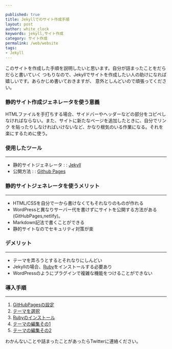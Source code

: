 ```yaml
---

published: true
title: Jekyllでのサイト作成手順
layout: post
author: white_clock
keywords: jekyll,サイト作成
category: サイト作成
permalink: /web/website
tags:
- Jekyll
---
```

このサイトを作成した手順を説明したいと思います。自分が詰まったことをだらだらと書いていく
つもりなので、Jekyllでサイトを作成したい人の助けになれば嬉しいです。あらかじめ書いておきますが、
意外としんどいので頑張ってください。

### **静的サイト作成ジェネレータを使う意義**
HTMLファイルを手打ちする場合、サイドバーやヘッダーなどの部分をコピペしなければならない。また、サイトに新たなページを追加したときに、自分でリンク
を貼ったりしなければいけないなど、かなり根気のいる作業になる。それを楽にするために使う。

### **使用したツール**
***
- 静的サイトジェネレータ :
:  [Jekyll](https://jekyllrb-ja.github.io/)
- 公開方法 :
: [Github Pages](https://pages.github.com/)
  
  
### **静的サイトジェネレータを使うメリット**
***
- HTML/CSSを自分で一から書けなくてもそれなりのものが作れる
- WordPressと異なりサーバー代を書けずにサイトを公開する方法がある(GitHubPages,netlify)。
- Markdown記法で書くことができる
- 静的サイトなのでセキュリティ対策が楽

### **デメリット**
***
- テーマを弄ろうとするとそれなりにしんどい
- Jekyllの場合、[Ruby](https://www.ruby-lang.org/ja/ )をインストールする必要あり
- WordPressのようにプラグインで複雑な機能をつけることができない

### **導入手順**
***
1. [GitHubPagesの設定](../../web/github)
2. [テーマを選択](../../web/theme1)
3. [Rubyのインストール](../../web/ruby)
4. [テーマの編集その1](../../web/jekyll_1)
5. [テーマの編集その2](../../web/jekyll_2)

わかんないことや詰まったことがあったらTwitterに連絡ください。